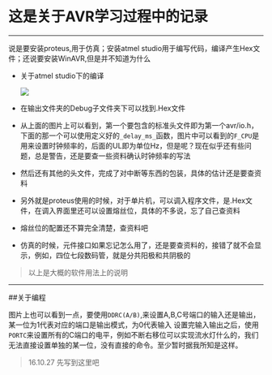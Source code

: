 # 这是关于AVR学习过程中的记录

___

说是要安装proteus,用于仿真；安装atmel studio用于编写代码，编译产生Hex文件；还说要安装WinAVR,但是并不知道为什么


* 关于atmel studio下的编译

	![](http://i.imgur.com/SIru9P3.png)

* 在输出文件夹的Debug子文件夹下可以找到.Hex文件

* 从上面的图片上可以看到，第一个要包含的标准头文件即为第一个avr/io.h，下面的那一个可以使用定义好的`_delay_ms_`函数，图片中可以看到的`F_CPU`是用来设置时钟频率的，后面的UL即为单位Hz，但是呢？现在似乎还有些问题，总是警告，还是要查一些资料确认时钟频率的写法
* 然后还有其他的头文件，完成了对中断等东西的包装，具体的估计还是要查资料

* 另外就是proteus使用的时候，对于单片机，可以调入程序文件，是.Hex文件，在调入界面里还可以设置熔丝位，具体的不多说，忘了自己查资料
* 熔丝位的配置还不算完全清楚，查资料吧

* 仿真的时候，元件接口如果忘记怎么用了，还是要查资料的，接错了就不会显示，例如，四位七段数码管，就是分共阳极和共阴极的


> 以上是大概的软件用法上的说明

___

##关于编程

图片上也可以看到一点，要使用`DDRC(A/B)`,来设置A,B,C号端口的输入还是输出，某一位为1代表对应的端口是输出模式，为0代表输入
设置完输入输出之后，使用`PORTC`来设置所有的C端口的电平，例如不断右移位可以实现流水灯什么的，我们无法直接设置单独的某一位，没有直接的命令。至少暂时据我所知是这样。

> 16.10.27 先写到这里吧

